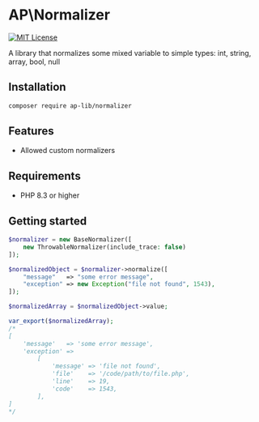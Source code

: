 # AP\Normalizer

[![MIT License](https://img.shields.io/badge/license-MIT-blue.svg)](LICENSE)

A library that normalizes some mixed variable to simple types: int, string, array, bool, null

## Installation

```bash
composer require ap-lib/normalizer
```

## Features

- Allowed custom normalizers

## Requirements

- PHP 8.3 or higher

## Getting started

```php
$normalizer = new BaseNormalizer([
    new ThrowableNormalizer(include_trace: false)
]);

$normalizedObject = $normalizer->normalize([
    "message"   => "some error message",
    "exception" => new Exception("file not found", 1543),
]);

$normalizedArray = $normalizedObject->value;

var_export($normalizedArray);
/*
[
    'message'   => 'some error message',
    'exception' =>
        [
            'message' => 'file not found',
            'file'    => '/code/path/to/file.php',
            'line'    => 19,
            'code'    => 1543,
        ],
]
*/
```